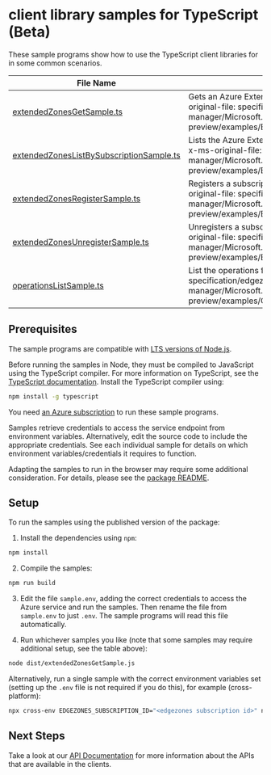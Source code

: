 # client library samples for TypeScript (Beta)

These sample programs show how to use the TypeScript client libraries for in some common scenarios.

| **File Name**                                                                     | **Description**                                                                                                                                                                                                       |
| --------------------------------------------------------------------------------- | --------------------------------------------------------------------------------------------------------------------------------------------------------------------------------------------------------------------- |
| [extendedZonesGetSample.ts][extendedzonesgetsample]                               | Gets an Azure Extended Zone for a subscription x-ms-original-file: specification/edgezones/resource-manager/Microsoft.EdgeZones/preview/2024-04-01-preview/examples/ExtendedZones_Get.json                            |
| [extendedZonesListBySubscriptionSample.ts][extendedzoneslistbysubscriptionsample] | Lists the Azure Extended Zones available to a subscription x-ms-original-file: specification/edgezones/resource-manager/Microsoft.EdgeZones/preview/2024-04-01-preview/examples/ExtendedZones_ListBySubscription.json |
| [extendedZonesRegisterSample.ts][extendedzonesregistersample]                     | Registers a subscription for an Extended Zone x-ms-original-file: specification/edgezones/resource-manager/Microsoft.EdgeZones/preview/2024-04-01-preview/examples/ExtendedZones_Register.json                        |
| [extendedZonesUnregisterSample.ts][extendedzonesunregistersample]                 | Unregisters a subscription for an Extended Zone x-ms-original-file: specification/edgezones/resource-manager/Microsoft.EdgeZones/preview/2024-04-01-preview/examples/ExtendedZones_Unregister.json                    |
| [operationsListSample.ts][operationslistsample]                                   | List the operations for the provider x-ms-original-file: specification/edgezones/resource-manager/Microsoft.EdgeZones/preview/2024-04-01-preview/examples/Operations_List.json                                        |

## Prerequisites

The sample programs are compatible with [LTS versions of Node.js](https://github.com/nodejs/release#release-schedule).

Before running the samples in Node, they must be compiled to JavaScript using the TypeScript compiler. For more information on TypeScript, see the [TypeScript documentation][typescript]. Install the TypeScript compiler using:

```bash
npm install -g typescript
```

You need [an Azure subscription][freesub] to run these sample programs.

Samples retrieve credentials to access the service endpoint from environment variables. Alternatively, edit the source code to include the appropriate credentials. See each individual sample for details on which environment variables/credentials it requires to function.

Adapting the samples to run in the browser may require some additional consideration. For details, please see the [package README][package].

## Setup

To run the samples using the published version of the package:

1. Install the dependencies using `npm`:

```bash
npm install
```

2. Compile the samples:

```bash
npm run build
```

3. Edit the file `sample.env`, adding the correct credentials to access the Azure service and run the samples. Then rename the file from `sample.env` to just `.env`. The sample programs will read this file automatically.

4. Run whichever samples you like (note that some samples may require additional setup, see the table above):

```bash
node dist/extendedZonesGetSample.js
```

Alternatively, run a single sample with the correct environment variables set (setting up the `.env` file is not required if you do this), for example (cross-platform):

```bash
npx cross-env EDGEZONES_SUBSCRIPTION_ID="<edgezones subscription id>" node dist/extendedZonesGetSample.js
```

## Next Steps

Take a look at our [API Documentation][apiref] for more information about the APIs that are available in the clients.

[extendedzonesgetsample]: https://github.com/Azure/azure-sdk-for-js/blob/main/sdk/edgezones/arm-edgezones/samples/v1-beta/typescript/src/extendedZonesGetSample.ts
[extendedzoneslistbysubscriptionsample]: https://github.com/Azure/azure-sdk-for-js/blob/main/sdk/edgezones/arm-edgezones/samples/v1-beta/typescript/src/extendedZonesListBySubscriptionSample.ts
[extendedzonesregistersample]: https://github.com/Azure/azure-sdk-for-js/blob/main/sdk/edgezones/arm-edgezones/samples/v1-beta/typescript/src/extendedZonesRegisterSample.ts
[extendedzonesunregistersample]: https://github.com/Azure/azure-sdk-for-js/blob/main/sdk/edgezones/arm-edgezones/samples/v1-beta/typescript/src/extendedZonesUnregisterSample.ts
[operationslistsample]: https://github.com/Azure/azure-sdk-for-js/blob/main/sdk/edgezones/arm-edgezones/samples/v1-beta/typescript/src/operationsListSample.ts
[apiref]: https://docs.microsoft.com/javascript/api/@azure/arm-edgezones?view=azure-node-preview
[freesub]: https://azure.microsoft.com/free/
[package]: https://github.com/Azure/azure-sdk-for-js/tree/main/sdk/edgezones/arm-edgezones/README.md
[typescript]: https://www.typescriptlang.org/docs/home.html
